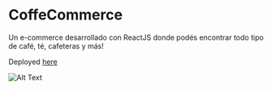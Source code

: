 # CoffeCommerce

Un e-commerce desarrollado con ReactJS donde podés encontrar todo tipo de café, té, cafeteras y más!

Deployed [here](https://coffeecommerce.netlify.app/)

![Alt Text](https://media.giphy.com/media/N2lm9wbkVKOlgqXOoO/source.gif)
